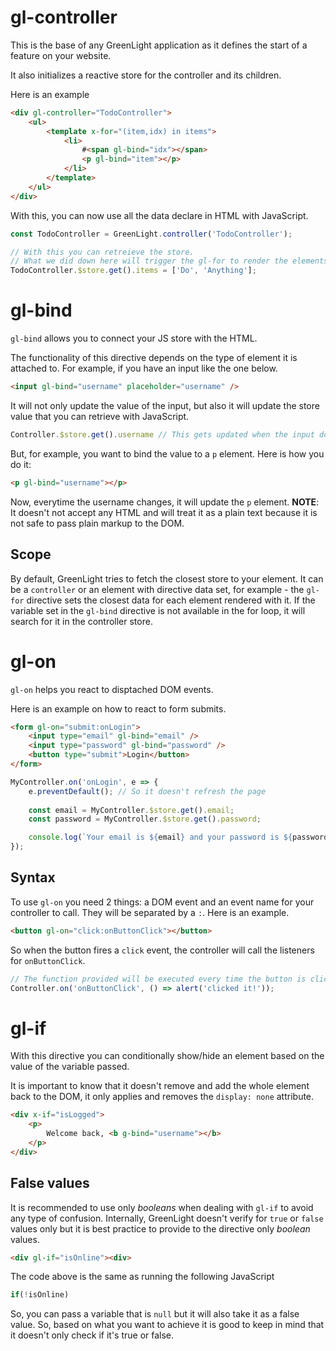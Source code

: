﻿
# gl-controller

This is the base of any GreenLight application as it defines the start of a feature on your website.

It also initializes a reactive store for the controller and its children.

Here is an example
```html
<div gl-controller="TodoController">
	<ul>
		<template x-for="(item,idx) in items">
			<li>
				#<span gl-bind="idx"></span>
				<p gl-bind="item"></p>
			</li>
		</template>
	</ul>
</div>
```

With this, you can now use all the data declare in HTML with JavaScript.
```js
const TodoController = GreenLight.controller('TodoController');

// With this you can retreieve the store.
// What we did down here will trigger the gl-for to render the elements below.
TodoController.$store.get().items = ['Do', 'Anything'];
```

# gl-bind
`gl-bind` allows you to connect your JS store with the HTML.

The functionality of this directive depends on the type of element it is attached to. For example, if you have an input like the one below.
```html
<input gl-bind="username" placeholder="username" />
``` 
It will not only update the value of the input, but also it will update the store value that you can retrieve with JavaScript.
```js
Controller.$store.get().username // This gets updated when the input does
```

But, for example, you want to bind the value to a `p` element. Here is how you do it:
```html
<p gl-bind="username"></p>
```
Now, everytime the username changes, it will update the `p` element.
**NOTE**: It doesn't not accept any HTML and will treat it as a plain text because it is  not safe to pass plain markup to the DOM.

## Scope
By default, GreenLight tries to fetch the closest store to your element. It can be a `controller` or an element with directive data set, for example - the `gl-for` directive sets the closest data for each element rendered with it. If the variable set in the `gl-bind` directive is not available in the for loop, it will search for it in the controller store.


# gl-on
`gl-on` helps you react to disptached DOM events.

Here is an example on how to react to form submits.
```html
<form gl-on="submit:onLogin">
	<input type="email" gl-bind="email" />
	<input type="password" gl-bind="password" />
	<button type="submit">Login</button>
</form>
```

```js
MyController.on('onLogin', e => {
	e.preventDefault(); // So it doesn't refresh the page
	
	const email = MyController.$store.get().email;
	const password = MyController.$store.get().password;

	console.log(`Your email is ${email} and your password is ${password}.`);
});
```

## Syntax

To use `gl-on` you need 2 things: a DOM event and an event name for your controller to call. They will be separated by a `:`. Here is an example.
```html
<button gl-on="click:onButtonClick"></button>
```

So when the button fires a `click` event, the controller will call the listeners for `onButtonClick`.
```js
// The function provided will be executed every time the button is clicked
Controller.on('onButtonClick', () => alert('clicked it!'));
```


# gl-if
With this directive you can conditionally show/hide an element based on the value of the variable passed.

It is important to know that it doesn't remove and add the whole element back to the DOM, it only applies and removes the `display: none` attribute.

```html
<div x-if="isLogged">
	<p>
		Welcome back, <b g-bind="username"></b>
	</p>
</div>
```

## False values

It is recommended to use only *booleans* when dealing with `gl-if` to avoid any type of confusion. Internally, GreenLight doesn't verify for `true` or `false` values only but it is best practice to provide to the directive only *boolean* values. 

```html
<div gl-if="isOnline"><div>
```
The code above is the same as running the following JavaScript
```js
if(!isOnline)
```

So, you can pass a variable that is `null` but it will also take it as a false value. So, based on what you want to achieve it is good to keep in mind that it doesn't only check if it's true or false.
